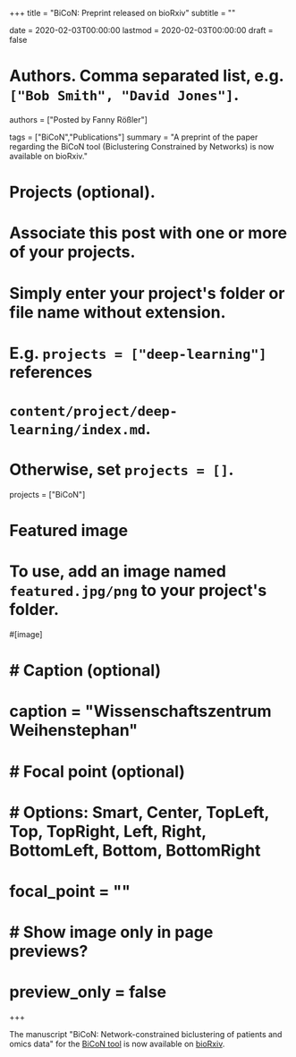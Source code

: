 +++
title = "BiCoN: Preprint released on bioRxiv"
subtitle = ""

date = 2020-02-03T00:00:00
lastmod = 2020-02-03T00:00:00
draft = false

# Authors. Comma separated list, e.g. `["Bob Smith", "David Jones"]`.
authors = ["Posted by Fanny Rößler"]

tags = ["BiCoN","Publications"]
summary = "A preprint of the paper regarding the BiCoN tool (Biclustering Constrained by Networks) is now available on bioRxiv."

# Projects (optional).
#   Associate this post with one or more of your projects.
#   Simply enter your project's folder or file name without extension.
#   E.g. `projects = ["deep-learning"]` references 
#   `content/project/deep-learning/index.md`.
#   Otherwise, set `projects = []`.
projects = ["BiCoN"]

# Featured image
# To use, add an image named `featured.jpg/png` to your project's folder. 
#[image]
#  # Caption (optional)
#  caption = "Wissenschaftszentrum Weihenstephan"
#
#  # Focal point (optional)
#  # Options: Smart, Center, TopLeft, Top, TopRight, Left, Right, BottomLeft, Bottom, BottomRight
#  focal_point = ""
#
#  # Show image only in page previews?
#  preview_only = false

+++

The manuscript "BiCoN: Network-constrained biclustering of patients and omics data" for the [BiCoN tool](https://www.exbio.wzw.tum.de/bicon/) is now available on [bioRxiv](https://www.biorxiv.org/content/10.1101/2020.01.31.926345v1).

